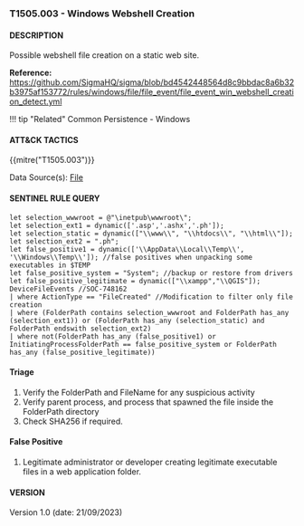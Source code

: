 ### T1505.003 - Windows Webshell Creation

#### DESCRIPTION

Possible webshell file creation on a static web site.

**Reference:**\
https://github.com/SigmaHQ/sigma/blob/bd4542448564d8c9bbdac8a6b32b3975af153772/rules/windows/file/file_event/file_event_win_webshell_creation_detect.yml

!!! tip "Related"
    Common Persistence - Windows

#### ATT&CK TACTICS<br>

{{mitre("T1505.003")}}

Data Source(s): [File](https://attack.mitre.org/datasources/DS0022/)

#### SENTINEL RULE QUERY<br>

```
let selection_wwwroot = @"\inetpub\wwwroot\";
let selection_ext1 = dynamic(['.asp','.ashx','.ph']);
let selection_static = dynamic(["\\www\\", "\\htdocs\\", "\\html\\"]);
let selection_ext2 = ".ph";
let false_positive1 = dynamic(['\\AppData\\Local\\Temp\\', '\\Windows\\Temp\\']); //false positives when unpacking some executables in $TEMP
let false_positive_system = "System"; //backup or restore from drivers
let false_positive_legitimate = dynamic(["\\xampp","\\QGIS"]);
DeviceFileEvents //SOC-748162
| where ActionType == "FileCreated" //Modification to filter only file creation
| where (FolderPath contains selection_wwwroot and FolderPath has_any (selection_ext1)) or (FolderPath has_any (selection_static) and FolderPath endswith selection_ext2)
| where not(FolderPath has_any (false_positive1) or InitiatingProcessFolderPath == false_positive_system or FolderPath has_any (false_positive_legitimate))
```

#### Triage

1. Verify the FolderPath and FileName for any suspicious activity
1. Verify parent process, and process that spawned the file inside the FolderPath directory
1. Check SHA256 if required.

#### False Positive

1. Legitimate administrator or developer creating legitimate executable files in a web application folder.

#### VERSION

Version 1.0 (date: 21/09/2023)
